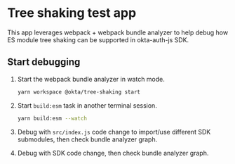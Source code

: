 # Tree shaking test app

This app leverages webpack + webpack bundle analyzer to help debug how ES module tree shaking can be supported in okta-auth-js SDK.

## Start debugging

1. Start the webpack bundle analyzer in watch mode.
    ```bash
    yarn workspace @okta/tree-shaking start
    ```

2. Start `build:esm` task in another terminal session.
    ```bash
    yarn build:esm --watch
    ```

3. Debug with `src/index.js` code change to import/use different SDK submodules, then check bundle analyzer graph.

4. Debug with SDK code change, then check bundle analyzer graph.
